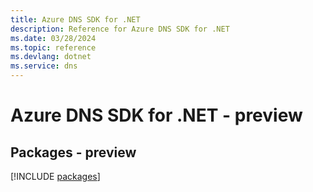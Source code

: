 ```yaml
---
title: Azure DNS SDK for .NET
description: Reference for Azure DNS SDK for .NET
ms.date: 03/28/2024
ms.topic: reference
ms.devlang: dotnet
ms.service: dns
---
```

# Azure DNS SDK for .NET - preview
## Packages - preview
[!INCLUDE [packages](dns-index.md)]